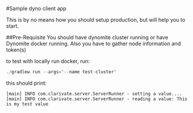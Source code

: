 #Sample dyno client app

This is by no means how you should setup production, but will help you to start.

##Pre-Requisite
You should have dynomite cluster running or have Dynomite docker running. 
Also you have to gather node information and token(s) 


to test with locally run docker, run:
```java
./gradlew run --args='--name test-cluster'
```

this should print:
```
[main] INFO com.clarivate.server.ServerRunner - setting a value....
[main] INFO com.clarivate.server.ServerRunner - reading a value: This is my test value
```